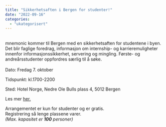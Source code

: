 ```yaml
---
title: "Sikkerhetsaften i Bergen for studenter!"
date: "2022-09-16"
categories: 
  - "ukategorisert"
---
```



<br />
mnemonic kommer til Bergen med en sikkerhetsaften for studentene i byen.
Det blir faglige foredrag, informasjon om internship- og karrieremuligheter innenfor informasjonssikkerhet,
servering og mingling. Første- og andreårsstudenter oppfordres særlig til å søke.  
<br />
<br />
Dato: Fredag 7. oktober

Tidspunkt: kl.1700-2200

Sted: Hotel Norge, Nedre Ole Bulls plass 4, 5012 Bergen

Les mer [her.](https://www.mnemonic.io/sikkerhetsaften-bergen)

Arrangementet er kun for studenter og er gratis.<br />
Registrering så lenge plassene varer.<br />
<em>(Max. kapasitet er <strong>100</strong> personer)<em>

